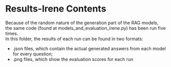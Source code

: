 # Results-Irene Contents  
Because of the random nature of the generation part of the RAG models, the same code (found at models_and_evaluation_irene.py) has been run five times.  
In this folder, the results of each run can be found in two formats:  
- .json files, which contain the actual generated answers from each model for every question;  
- .png files, which show the evaluation scores for each run
